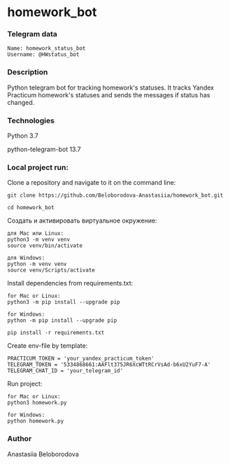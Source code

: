 # homework_bot


### Telegram data

```
Name: homework_status_bot
Username: @HWstatus_bot
```

### Description
Python telegram bot for tracking homework's statuses. It tracks Yandex Practicum homework's statuses and sends the messages if status has changed.

### Technologies

Python 3.7

python-telegram-bot 13.7

### Local project run:

Clone a repository and navigate to it on the command line:

```
git clone https://github.com/Beloborodova-Anastasiia/homework_bot.git
```

```
cd homework_bot
```

Cоздать и активировать виртуальное окружение:

```
для Mac или Linux:
python3 -m venv venv
source venv/bin/activate
```
```
для Windows:
python -m venv venv
source venv/Scripts/activate 
```

Install dependencies from requirements.txt:

```
for Mac or Linux:
python3 -m pip install --upgrade pip
```
```
for Windows:
python -m pip install --upgrade pip
```

```
pip install -r requirements.txt
```

Create env-file by template:

```
PRACTICUM_TOKEN = 'your_yandex_practicum_token'
TELEGRAM_TOKEN = '5334868661:AAFlt375JR6XcWTtRCrVsAd-b6xU2YuF7-A'
TELEGRAM_CHAT_ID = 'your_telegram_id'
```

Run project:

```
for Mac or Linux:
python3 homework.py
```
```
for Windows:
python homework.py
```

### Author

Anastasiia Beloborodova  
